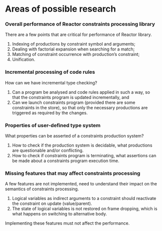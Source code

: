 # Areas of possible research

### Overall performance of Reactor constraints processing library

There are a few points that are critical for performance of Reactor library. 

1. Indexing of productions by constraint symbol and arguments;
2. Dealing with factorial expansion when searching for a match;
3. Matching of constraint occurrence with production’s constraint;
4. Unification.

### Incremental processing of code rules

How can we have incremental type checking? 

1. Can a program be analysed and code rules applied in such a way, so that the constraints program is updated incrementally, and
2. Can we launch constraints program (provided there are some constraints in the store), so that only the necessary productions are triggered as required by the changes.

### Properties of user-defined type system

What properties can be asserted of a constraints production system?

1. How to check if the production system is decidable, what productions are questionable and/or conflicting. 
2. How to check if constraints program is terminating, what assertions can be made about a constraints program execution time. 

### Missing features that may affect constraints processing 

A few features are not implemented, need to understand their impact on the semantics of constraints processing. 

1. Logical variables as indirect arguments to a constraint should reactivate the constraint on update (value/parent).
2. The state of logical variables is not restored on frame dropping, which is what happens on switching to alternative body.

Implementing these features must not affect the performance. 


